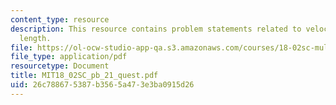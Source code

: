 ```yaml
---
content_type: resource
description: This resource contains problem statements related to velocity and arc
  length.
file: https://ol-ocw-studio-app-qa.s3.amazonaws.com/courses/18-02sc-multivariable-calculus-fall-2010/26c788675387b3565a473e3ba0915d26_MIT18_02SC_pb_21_quest.pdf
file_type: application/pdf
resourcetype: Document
title: MIT18_02SC_pb_21_quest.pdf
uid: 26c78867-5387-b356-5a47-3e3ba0915d26
---
```

